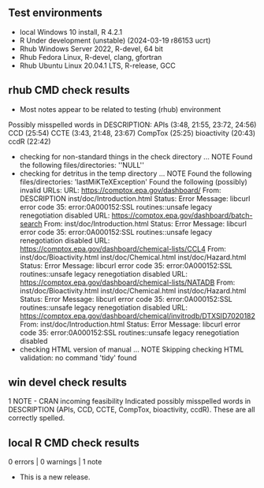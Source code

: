 ## Test environments

* local Windows 10 install, R 4.2.1
* R Under development (unstable) (2024-03-19 r86153 ucrt)
* Rhub Windows Server 2022, R-devel, 64 bit
* Rhub Fedora Linux, R-devel, clang, gfortran
* Rhub Ubuntu Linux 20.04.1 LTS, R-release, GCC


## rhub CMD check results
- Most notes appear to be related to testing (rhub) environment

Possibly misspelled words in DESCRIPTION:
  APIs (3:48, 21:55, 23:72, 24:56)
  CCD (25:54)
  CCTE (3:43, 21:48, 23:67)
  CompTox (25:25)
  bioactivity (20:43)
  ccdR (22:42)

* checking for non-standard things in the check directory ... NOTE
Found the following files/directories:
  ''NULL''
* checking for detritus in the temp directory ... NOTE
Found the following files/directories:
  'lastMiKTeXException'
Found the following (possibly) invalid URLs:
  URL: https://comptox.epa.gov/dashboard/
    From: DESCRIPTION
          inst/doc/Introduction.html
    Status: Error
    Message: libcurl error code 35:
      	error:0A000152:SSL routines::unsafe legacy renegotiation disabled
  URL: https://comptox.epa.gov/dashboard/batch-search
    From: inst/doc/Introduction.html
    Status: Error
    Message: libcurl error code 35:
      	error:0A000152:SSL routines::unsafe legacy renegotiation disabled
  URL: https://comptox.epa.gov/dashboard/chemical-lists/CCL4
    From: inst/doc/Bioactivity.html
          inst/doc/Chemical.html
          inst/doc/Hazard.html
    Status: Error
    Message: libcurl error code 35:
      	error:0A000152:SSL routines::unsafe legacy renegotiation disabled
  URL: https://comptox.epa.gov/dashboard/chemical-lists/NATADB
    From: inst/doc/Bioactivity.html
          inst/doc/Chemical.html
          inst/doc/Hazard.html
    Status: Error
    Message: libcurl error code 35:
      	error:0A000152:SSL routines::unsafe legacy renegotiation disabled
  URL: https://comptox.epa.gov/dashboard/chemical/invitrodb/DTXSID7020182
    From: inst/doc/Introduction.html
    Status: Error
    Message: libcurl error code 35:
      	error:0A000152:SSL routines::unsafe legacy renegotiation disabled
* checking HTML version of manual ... NOTE
Skipping checking HTML validation: no command 'tidy' found



## win devel check results
1 NOTE - CRAN incoming feasibility
Indicated possibly misspelled words in DESCRIPTION (APIs, CCD, CCTE, CompTox, bioactivity, ccdR). These are all correctly spelled.


## local R CMD check results

0 errors | 0 warnings | 1 note

* This is a new release.
